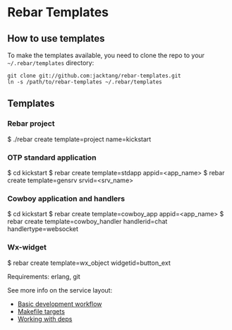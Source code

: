 # Rebar Templates #

## How to use templates ##

To make the templates available, you need to clone the repo to your
`~/.rebar/templates` directory:

    git clone git://github.com:jacktang/rebar-templates.git
    ln -s /path/to/rebar-templates ~/.rebar/templates

## Templates

### Rebar project

   $ ./rebar create template=project name=kickstart

### OTP standard application

   $ cd kickstart
   $ rebar create template=stdapp appid=<app_name>
   $ rebar create template=gensrv srvid=<srv_name>

### Cowboy application and handlers

   $ cd kickstart
   $ rebar create template=cowboy_app appid=<app_name>
   $ rebar create template=cowboy_handler handlerid=chat handlertype=websocket


### Wx-widget

   $ rebar create template=wx_object widgetid=button_ext

Requirements: erlang, git


See more info on the service layout:
 * [Basic development workflow](service/DEV.md)
 * [Makefile targets](service/MAKE.md)
 * [Working with deps](service/DEPS.md)
